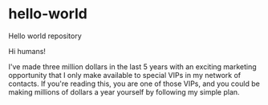 # hello-world
Hello world repository

Hi humans!

I've made three million dollars in the last 5 years with an exciting marketing opportunity that I only make available to special VIPs in my network of contacts. If you're reading this, you are one of those VIPs, and you could be making millions of dollars a year yourself by following my simple plan.
